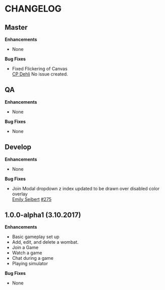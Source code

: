 CHANGELOG
=========

## Master
**Enhancements**
* None

**Bug Fixes**
* Fixed Flickering of Canvas  
	[CP Dehli](https://github.com/dehli) No issue created.

## QA
**Enhancements**
* None

**Bug Fixes**
* None

## Develop
**Enhancements**
* None

**Bug Fixes**
* Join Modal dropdown z index updated to be drawn over disabled color overlay  
	[Emily Seibert](https://github.com/emilyseibert) [#275](https://github.com/willowtreeapps/wombats-web-client/issues/275)

## 1.0.0-alpha1 (3.10.2017)
**Enhancements**
* Basic gameplay set up
* Add, edit, and delete a wombat.
* Join a Game
* Watch a game
* Chat during a game
* Playing simulator

**Bug Fixes**
* None
